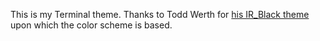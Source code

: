 This is my Terminal theme. Thanks to Todd Werth for [his IR_Black
theme](http://toddwerth.com/2011/07/21/the-original-ir_black-for-os-x-lion/)
upon which the color scheme is based.
